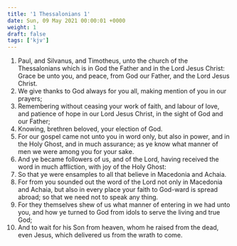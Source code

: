 ```yaml
---
title: '1 Thessalonians 1'
date: Sun, 09 May 2021 00:00:01 +0000
weight: 1
draft: false
tags: ['kjv'] 
---
```


1. Paul, and Silvanus, and Timotheus, unto the church of the Thessalonians which is in God the Father and in the Lord Jesus Christ: Grace be unto you, and peace, from God our Father, and the Lord Jesus Christ.
2. We give thanks to God always for you all, making mention of you in our prayers;
3. Remembering without ceasing your work of faith, and labour of love, and patience of hope in our Lord Jesus Christ, in the sight of God and our Father;
4. Knowing, brethren beloved, your election of God.
5. For our gospel came not unto you in word only, but also in power, and in the Holy Ghost, and in much assurance; as ye know what manner of men we were among you for your sake.
6. And ye became followers of us, and of the Lord, having received the word in much affliction, with joy of the Holy Ghost:
7. So that ye were ensamples to all that believe in Macedonia and Achaia.
8. For from you sounded out the word of the Lord not only in Macedonia and Achaia, but also in every place your faith to God-ward is spread abroad; so that we need not to speak any thing.
9. For they themselves shew of us what manner of entering in we had unto you, and how ye turned to God from idols to serve the living and true God;
10. And to wait for his Son from heaven, whom he raised from the dead, even Jesus, which delivered us from the wrath to come.
